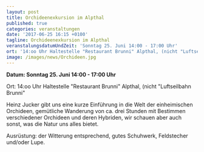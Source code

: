 ```yaml
---
layout: post
title: Orchideenexkursion im Alpthal
published: true
categories: veranstaltungen
date: '2017-06-25 16:15 +0100'
tagline: Orchideenexkursion im Alpthal
veranstalungsdatumUndZeit: 'Sonntag 25. Juni 14:00 - 17:00 Uhr'
ort: '14:oo Uhr Haltestelle "Restaurant Brunni" Alpthal, (nicht "Luftseilbahn Brunni")'
image: /images/news/Orchideen.jpg
---
```

**Datum: Sonntag 25. Juni 14:00 - 17:00 Uhr**

Ort:   14:oo Uhr Haltestelle "Restaurant Brunni" Alpthal, (nicht "Luftseilbahn Brunni"

Heinz Jucker gibt uns eine kurze Einführung in die Welt der einheimischen Orchideen, gemütliche Wanderung von ca. drei Stunden mit Bestimmen verschiedener Orchideen und deren Hybriden, wir schauen aber auch sonst, was die Natur uns alles bietet.

Ausrüstung: der Witterung entsprechend, gutes Schuhwerk, Feldstecher und/oder Lupe.
